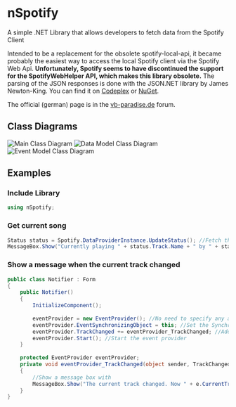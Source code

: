# nSpotify
A simple .NET Library that allows developers to fetch data from the Spotify Client

Intended to be a replacement for the obsolete spotify-local-api, it became probably the easiest way to access the local Spotify client via the Spotify Web Api.
__Unfortunately, Spotify seems to have discontinued the support for the SpotifyWebHelper API, which makes this library obsolete.__
The parsing of the JSON responses is done with the JSON.NET library by James Newton-King. You can find it on [Codeplex](https://json.codeplex.com/) or [NuGet](http://www.nuget.org/packages/Newtonsoft.Json).

The official (german) page is in the [vb-paradise.de](http://www.vb-paradise.de/index.php/Thread/108982-nSpotify-1-0-Einfach-zu-nutzende-Spotify-Api/) forum.



## Class Diagrams
![Main Class Diagram](http://www.vb-paradise.de/index.php/Attachment/30829-MainClassDiagram-png/)
![Data Model Class Diagram](http://www.vb-paradise.de/index.php/Attachment/30827-DataModelClassDiagram-png/)
![Event Model Class Diagram](http://www.vb-paradise.de/index.php/Attachment/30828-EventModelClassDiagram-png/)



## Examples

### Include Library
```c#
using nSpotify;
```

### Get current song
```c#
Status status = Spotify.DataProviderInstance.UpdateStatus(); //Fetch the latest status information from the Spotify client
MessageBox.Show("Currently playing " + status.Track.Name + " by " + status.Track.Artist);
```

### Show a message when the current track changed
```c#
public class Notifier : Form
{
    public Notifier()
    {
        InitializeComponent();
        
        eventProvider = new EventProvider(); //No need to specify any arguments here
        eventProvider.EventSynchronizingObject = this; //Set the SynchronizingObject property to redirect event calls to the main thread
        eventProvider.TrackChanged += eventProvider_TrackChanged; //Add an event handler to the TrackChanged event
        eventProvider.Start(); //Start the event provider
    }
    
    protected EventProvider eventProvider;
    private void eventProvider_TrackChanged(object sender, TrackChangedEventArgs e)
    {
        //Show a message box with 
        MessageBox.Show("The current track changed. Now " + e.CurrentTrack.Name + " is played instead of " + e.LastTrack.Name + ".");
    }
}
```

